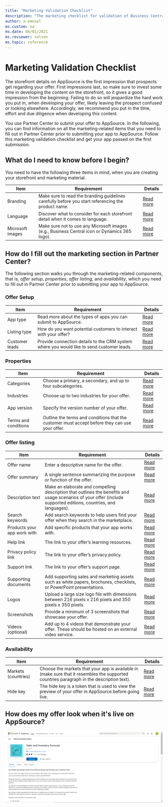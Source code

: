 ```yaml
---
title: "Marketing Validation Checklist"
description: "The marketing checklist for validation of Business Central apps"
author: a-emniel
ms.custom: na
ms.date: 04/01/2021
ms.reviewer: solsen
ms.topic: reference
---
```


# Marketing Validation Checklist

The storefront details on AppSource is the first impression that prospects get regarding your offer. First impressions last, so make sure to invest some time
in developing the content on the storefront, so it gives a good impression from the beginning. Failing to do so will jeopardize the hard work you put in, when
developing your offer, likely leaving the prospect confused or looking elsewhere. Accordingly, we recommend you put in the time, effort and due diligence when developing this content.

You use Partner Center to submit your offer to AppSource. In the following, you can find information on all the marketing-related items that you need to fill out in Partner Center prior to submitting your app to AppSource. Follow this marketing validation checklist and get your app passed on the first submission. 

## What do I need to know before I begin?
You need to have the following three items in mind, when you are creating your storefront and marketing material. 

|Item | Requirement | Details | 
|-----------|--------------|--------------|
|Branding|Make sure to read the branding guidelines carefully before you start referencing the product name. | [Read more](readiness-checklist-a-languange-branding.md#branding-requirements) |
|Language| Discover what to consider for each storefront detail when it comes to language. | [Read more](readiness-checklist-a-languange-branding.md#language-requirements)|
|Microsoft images| Make sure not to use any Microsoft images (e.g., Business Central icon or Dynamics 365 logo). | [Read more](readiness-checklist-a-languange-branding.md#microsoft-images)|


## How do I fill out the marketing section in Partner Center?

The following section walks you through the marketing-related components, that is, *offer setup*, *properties*, *offer listing*, and *availability*, which you need to fill out in Partner Center prior to submitting your app to AppSource. 

### Offer Setup

|Item | Requirement | Details | 
|-----------|--------------|--------------|
|App type|Read more about the  types of apps you can submit to AppSource. | [Read more](readiness-checklist-e-industries-categories-apptype.md#app-type) |
|Listing type| How do you want potential customers to interact with your offer? | [Read more](readiness-checklist-e-industries-categories-apptype.md#listing-type)|
|Customer leads| Provide connection details to the CRM system where you would like to send customer leads.  | [Read more](readiness-checklist-e-industries-categories-apptype.md#customer-leads)|

### Properties

|Item | Requirement | Details | 
|-----------|--------------|--------------|
|Categories|Choose a primary, a secondary, and up to four subcategories. | [Read more](readiness-checklist-d-supportedcountries-languages.md) |
|Industries|Choose up to two industries for your offer.| [Read more](readiness-checklist-d-supportedcountries-languages.md)|
|App version | Specify the version number of your offer. | [Read more](readiness-checklist-d-supportedcountries-languages.md)|
|Terms and conditions| Outline the terms and conditions that the customer must accept before they can use your offer.  | [Read more](readiness-checklist-i-privacypolicy-termsofuse.md#license-agreement)|

### Offer listing

|Item | Requirement | Details | 
|-----------|--------------|--------------|
|Offer name |Enter a descriptive name for the offer. | [Read more](readiness-checklist-b-offername-summary.md#offer-name) |
|Offer summary|A single sentence summarizing the purpose or function of the offer.| [Read more](readiness-checklist-b-offername-summary.md#offer-summary)|
|Description text | Make an elaborate and compelling description that outlines the benefits and usage scenarios of your offer (include supported editions, countries, and languages). | [Read more](readiness-checklist-c-offer-description.md)|
|Search keywords| Add search keywords to help users find your offer when they search in the marketplace.  | [Read more](readiness-checklist-f-supportedproducts-keywords.md) |
|Products your app work with |Add specific products that your app works with. | [Read more](readiness-checklist-f-supportedproducts-keywords.md) |
|Help link|The link to your offer’s learning resources.| [Read more](readiness-checklist-h-help-support.md#help-link)|
|Privacy policy link | The link to your offer’s privacy policy. | [Read more](readiness-checklist-i-privacypolicy-termsofuse.md#privacy-policy)|
|Support link | The link to your offer’s support page.  | [Read more](readiness-checklist-h-help-support.md#support-link)|
|Supporting documents |Add supporting sales and marketing assets such as white papers, brochures, checklists, or PowerPoint presentations. | [Read more](readiness-checklist-g-marketingartifacts-logo-video-docs-screenshots.md#supporting-documents) |
|Logos|Upload a large size logo file with dimensions between 216 pixels x 216 pixels and 350 pixels x 350 pixels. | [Read more](readiness-checklist-g-marketingartifacts-logo-video-docs-screenshots.md#offer-logo)|
| Screenshots | Provide a minimum of 3 screenshots that showcase your offer. | [Read more](readiness-checklist-g-marketingartifacts-logo-video-docs-screenshots.md#screenshots)|
|Videos (optional)| Add up to 4 videos that demonstrate your offer. These should be hosted on an external video service.  | [Read more](readiness-checklist-g-marketingartifacts-logo-video-docs-screenshots.md#videos)|


### Availability 

|Item | Requirement | Details | 
|-----------|--------------|--------------|
|Markets (countries)|Choose the markets that your app is available in (make sure that it resembles the supported countries paragraph in the description text). | [Read more](readiness-checklist-f-supportedproducts-keywords.md) |
|Hide key|The hide key is a token that is used to view the preview of your offer in AppSource before going live.| [Read more](readiness-checklist-f-supportedproducts-keywords.md)|


## How does my offer look when it's live on AppSource?

![arrowhead indicator down.](../../media/salesandinventoryforecast.gif)
